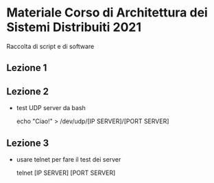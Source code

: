 # Materiale Corso di Architettura dei Sistemi Distribuiti 2021

Raccolta di script e di software

## Lezione 1

## Lezione 2

* test UDP server da bash

  echo "Ciao!" > /dev/udp/\[IP SERVER\]/\[PORT SERVER\]

## Lezione 3

* usare telnet per fare il test dei server

  telnet \[IP SERVER\] \[PORT SERVER\]
